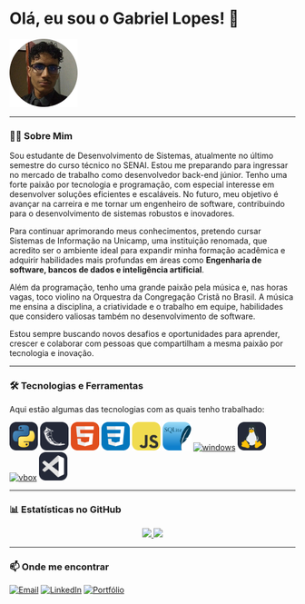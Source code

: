 # Olá, eu sou o Gabriel Lopes! 👋

<img src="https://raw.githubusercontent.com/gabriellopes061/DS-2024/main/fotos/lopes.png" width="120px" alt="Gabriel Lopes">

---

### 👨‍💻 Sobre Mim

Sou estudante de Desenvolvimento de Sistemas, atualmente no último semestre do curso técnico no SENAI. Estou me preparando para ingressar no mercado de trabalho como desenvolvedor back-end júnior. Tenho uma forte paixão por tecnologia e programação, com especial interesse em desenvolver soluções eficientes e escaláveis. No futuro, meu objetivo é avançar na carreira e me tornar um engenheiro de software, contribuindo para o desenvolvimento de sistemas robustos e inovadores.

Para continuar aprimorando meus conhecimentos, pretendo cursar Sistemas de Informação na Unicamp, uma instituição renomada, que acredito ser o ambiente ideal para expandir minha formação acadêmica e adquirir habilidades mais profundas em áreas como **Engenharia de software, bancos de dados e inteligência artificial**.

Além da programação, tenho uma grande paixão pela música e, nas horas vagas, toco violino na Orquestra da Congregação Cristã no Brasil. A música me ensina a disciplina, a criatividade e o trabalho em equipe, habilidades que considero valiosas também no desenvolvimento de software.

Estou sempre buscando novos desafios e oportunidades para aprender, crescer e colaborar com pessoas que compartilham a mesma paixão por tecnologia e inovação.

---

### 🛠️ Tecnologias e Ferramentas

Aqui estão algumas das tecnologias com as quais tenho trabalhado:

<div align="left">
  <a href="https://www.python.org" target="_blank"><img src="https://github.com/tandpfun/skill-icons/raw/main/icons/Python-Dark.svg" alt="Python" width="50px"></a>
  <a href="https://flask.palletsprojects.com/" target="_blank"><img src="https://github.com/tandpfun/skill-icons/raw/main/icons/Flask-Dark.svg" alt="Flask" width="50px"></a>
  <a href="https://developer.mozilla.org/en-US/docs/Web/HTML" target="_blank"><img src="https://github.com/tandpfun/skill-icons/raw/main/icons/HTML.svg" alt="HTML5" width="50px"></a>
  <a href="https://developer.mozilla.org/en-US/docs/Web/CSS" target="_blank"><img src="https://github.com/tandpfun/skill-icons/raw/main/icons/CSS.svg" alt="CSS3" width="50px"></a>
  <a href="https://developer.mozilla.org/en-US/docs/Web/JavaScript" target="_blank"><img src="https://github.com/tandpfun/skill-icons/raw/main/icons/JavaScript.svg" alt="JavaScript" width="50px"></a>
  <a href="https://developer.mozilla.org/en-US/docs/Web/JavaScript" target="_blank"><img src="https://github.com/tandpfun/skill-icons/raw/main/icons/SQLite.svg" alt="Sqlite" width="50px"></a>
  <a href="https://developer.mozilla.org/en-US/docs/Web/JavaScript" target="_blank"><img src="https://github.com/tandpfun/skill-icons/raw/main/icons/Windows-Dark.svg" alt="windows" width="50px"></a>
  <a href="https://developer.mozilla.org/en-US/docs/Web/JavaScript" target="_blank"><img src="https://github.com/tandpfun/skill-icons/raw/main/icons/Linux-Dark.svg" alt="linux" width="50px"></a>
  <a href="https://developer.mozilla.org/en-US/docs/Web/JavaScript" target="_blank"><img src="https://camo.githubusercontent.com/632ed1d8e9b0eed91a43213178a4899affa3c9a9bf5588617b18db0b18618f15/68747470733a2f2f75706c6f61642e77696b696d656469612e6f72672f77696b6970656469612f636f6d6d6f6e732f642f64352f5669727475616c626f785f6c6f676f2e706e67" alt="vbox" width="50px"></a>
  <a href="https://developer.mozilla.org/en-US/docs/Web/JavaScript" target="_blank"><img src="https://github.com/tandpfun/skill-icons/raw/main/icons/VSCode-Dark.svg" alt="vscode" width="50px"></a>
</div>

---

### 📊 Estatísticas no GitHub

<p align="center">
  <a href="https://github.com/gabriellopes061">
    <img height="180em" src="https://github-readme-stats.vercel.app/api?username=gabriellopes061&show_icons=true&theme=dracula&include_all_commits=true&count=true"/>
    <img height="180em" src="https://github-readme-stats.vercel.app/api/top-langs/?username=gabriellopes061&layout=compact&langs_count=10&theme=dracula"/>
  </a>
</p>

---

### 📫 Onde me encontrar

<a href="mailto:gabriellopes161107@gmail.com" target="_blank"><img src="https://img.shields.io/badge/Gmail-D14836?style=for-the-badge&logo=gmail&logoColor=white" alt="Email"></a>
<a href="https://www.linkedin.com/in/gabriel-lopes-bispo-da-costa-2617a5304/" target="_blank"><img src="https://img.shields.io/badge/LinkedIn-0077B5?style=for-the-badge&logo=linkedin&logoColor=white" alt="LinkedIn"></a>
<a href="https://portifolio-3lvi.onrender.com/" target="_blank"><img src="https://img.shields.io/badge/Portfólio-333333?style=for-the-badge&logo=data:image/svg+xml;base64,PHN2ZyB4bWxucz0iaHR0cDovL3d3dy53My5vcmcvMjAwMC9zdmciIHZpZXdCb3g9IjAgMCAyNCAyNCIgZmlsbD0id2hpdGUiPjxwYXRoIGQ9Ik0xMiAyQzYuNDggMiAyIDYuNDggMiAxMnM0LjQ4IDEwIDEwIDEwIDEwLTQuNDggMTAtMTBTMTcuNTIgMiAxMiAyeXptMCAxOGMtNC40MSAwLTgtMy41OS04LThzMy41OS04IDgtOCA4IDMuNTkgOCA4LTMuNTkgOC04IDh6bS0xLTQtMS41LDEuNUwxMCAxN2w0LTQtMS41LTEuNUwxMSAxNC41bDEuNS0xLjV6bTItM2wtMS41IDEuNUwxMCAxMmw0LTQtMS41LTEuNUwxMyA5LjVsMS41LTEuNXoiLz48L3N2Zz4=&logoColor=white" alt="Portfólio"></a>
